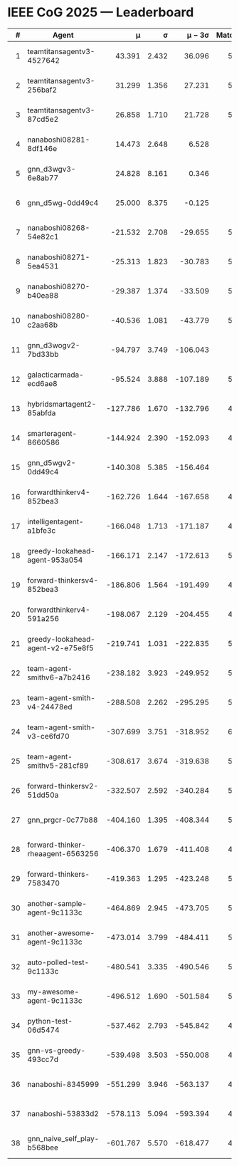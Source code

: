 # IEEE CoG 2025 — Leaderboard

| # | Agent | μ | σ | μ − 3σ | Matches | Updated |
|---:|---|---:|---:|---:|---:|---|
| 1 | teamtitansagentv3-4527642 | 43.391 | 2.432 | 36.096 | 5916 | 2025-08-30 02:40 |
| 2 | teamtitansagentv3-256baf2 | 31.299 | 1.356 | 27.231 | 5856 | 2025-08-30 02:40 |
| 3 | teamtitansagentv3-87cd5e2 | 26.858 | 1.710 | 21.728 | 5300 | 2025-08-30 02:40 |
| 4 | nanaboshi08281-8df146e | 14.473 | 2.648 | 6.528 | 206 | 2025-08-30 02:40 |
| 5 | gnn_d3wgv3-6e8ab77 | 24.828 | 8.161 | 0.346 | 118 | 2025-08-30 02:40 |
| 6 | gnn_d5wg-0dd49c4 | 25.000 | 8.375 | -0.125 | 100 | 2025-08-30 02:40 |
| 7 | nanaboshi08268-54e82c1 | -21.532 | 2.708 | -29.655 | 5460 | 2025-08-30 02:40 |
| 8 | nanaboshi08271-5ea4531 | -25.313 | 1.823 | -30.783 | 5838 | 2025-08-30 02:40 |
| 9 | nanaboshi08270-b40ea88 | -29.387 | 1.374 | -33.509 | 5580 | 2025-08-30 02:40 |
| 10 | nanaboshi08280-c2aa68b | -40.536 | 1.081 | -43.779 | 5258 | 2025-08-30 02:40 |
| 11 | gnn_d3wogv2-7bd33bb | -94.797 | 3.749 | -106.043 | 224 | 2025-08-30 02:40 |
| 12 | galacticarmada-ecd6ae8 | -95.524 | 3.888 | -107.189 | 5400 | 2025-08-30 02:40 |
| 13 | hybridsmartagent2-85abfda | -127.786 | 1.670 | -132.796 | 4886 | 2025-08-30 02:40 |
| 14 | smarteragent-8660586 | -144.924 | 2.390 | -152.093 | 4356 | 2025-08-30 02:40 |
| 15 | gnn_d5wgv2-0dd49c4 | -140.308 | 5.385 | -156.464 | 180 | 2025-08-30 02:40 |
| 16 | forwardthinkerv4-852bea3 | -162.726 | 1.644 | -167.658 | 4555 | 2025-08-30 02:40 |
| 17 | intelligentagent-a1bfe3c | -166.048 | 1.713 | -171.187 | 4939 | 2025-08-30 02:40 |
| 18 | greedy-lookahead-agent-953a054 | -166.171 | 2.147 | -172.613 | 5314 | 2025-08-30 02:40 |
| 19 | forward-thinkersv4-852bea3 | -186.806 | 1.564 | -191.499 | 4495 | 2025-08-30 02:40 |
| 20 | forwardthinkerv4-591a256 | -198.067 | 2.129 | -204.455 | 4877 | 2025-08-30 02:40 |
| 21 | greedy-lookahead-agent-v2-e75e8f5 | -219.741 | 1.031 | -222.835 | 5566 | 2025-08-30 02:40 |
| 22 | team-agent-smithv6-a7b2416 | -238.182 | 3.923 | -249.952 | 5800 | 2025-08-30 02:40 |
| 23 | team-agent-smith-v4-24478ed | -288.508 | 2.262 | -295.295 | 5198 | 2025-08-30 02:40 |
| 24 | team-agent-smith-v3-ce6fd70 | -307.699 | 3.751 | -318.952 | 6258 | 2025-08-30 02:40 |
| 25 | team-agent-smithv5-281cf89 | -308.617 | 3.674 | -319.638 | 5780 | 2025-08-30 02:40 |
| 26 | forward-thinkersv2-51dd50a | -332.507 | 2.592 | -340.284 | 5148 | 2025-08-30 02:40 |
| 27 | gnn_prgcr-0c77b88 | -404.160 | 1.395 | -408.344 | 5190 | 2025-08-30 02:40 |
| 28 | forward-thinker-rheaagent-6563256 | -406.370 | 1.679 | -411.408 | 4768 | 2025-08-30 02:40 |
| 29 | forward-thinkers-7583470 | -419.363 | 1.295 | -423.248 | 5740 | 2025-08-30 02:40 |
| 30 | another-sample-agent-9c1133c | -464.869 | 2.945 | -473.705 | 5740 | 2025-08-30 02:40 |
| 31 | another-awesome-agent-9c1133c | -473.014 | 3.799 | -484.411 | 5340 | 2025-08-30 02:40 |
| 32 | auto-polled-test-9c1133c | -480.541 | 3.335 | -490.546 | 5420 | 2025-08-30 02:40 |
| 33 | my-awesome-agent-9c1133c | -496.512 | 1.690 | -501.584 | 5740 | 2025-08-30 02:40 |
| 34 | python-test-06d5474 | -537.462 | 2.793 | -545.842 | 4720 | 2025-08-30 02:40 |
| 35 | gnn-vs-greedy-493cc7d | -539.498 | 3.503 | -550.008 | 4340 | 2025-08-30 02:40 |
| 36 | nanaboshi-8345999 | -551.299 | 3.946 | -563.137 | 4830 | 2025-08-30 02:40 |
| 37 | nanaboshi-53833d2 | -578.113 | 5.094 | -593.394 | 4220 | 2025-08-30 02:40 |
| 38 | gnn_naive_self_play-b568bee | -601.767 | 5.570 | -618.477 | 4700 | 2025-08-30 02:40 |
